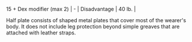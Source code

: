 15 + Dex modifier (max 2) | -        | Disadvantage | 40 lb. |

Half plate consists of shaped metal plates that cover most of the wearer's body. It does not include leg protection beyond simple greaves that are attached with leather straps. 
